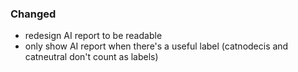### Changed

- redesign AI report to be readable
- only show AI report when there's a useful label (catnodecis and catneutral don't
count as labels)
